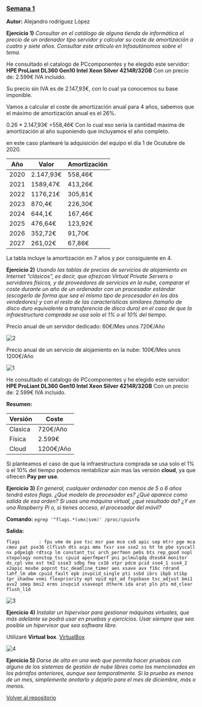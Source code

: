 
### [Semana 1](http://jj.github.io/IV/documentos/temas/Intro_concepto_y_soporte_fisico)

**Autor:** Alejandro rodríguez López


**Ejercicio 1)**
*Consultar en el catálogo de alguna tienda de informática el precio de un ordenador tipo servidor y calcular su coste de amortización a cuatro y siete años. Consultar este artículo en Infoautónomos sobre el tema.*

He consultado el catalogo de PCcomponentes y he elegido este servidor:
**HPE ProLiant DL360 Gen10 Intel Xeon Silver 4214R/32GB**
Con un precio de: 2.599€ IVA incluido.

Su precio sin IVA es de 2.147,93€, con lo cual ya conocemos su base imponible.

Vamos a calcular el coste de amortización anual para 4 años,
sabemos que el máximo de amortización anual es el 26%.

0.26 * 2.147,93€ =558,46€
Con lo cual eso sería la cantidad maxima de amortización al año suponiendo que incluyamos el año completo.

en este caso plantearé la adquisición del equipo el día 1 de Ocutubre de 2020.

|Año|Valor|Amortización|
|-|-|-|
|2020|2.147,93€|558,46€|
|2021|1589,47€|413,26€|
|2022|1176,21€|305,81€|
|2023|870,4€|226,30€|
|2024|644,1€|167,46€|
|2025|476,64€|123,92€|
|2026|352,72€|91,70€|
|2027|261,02€|67,86€|

La tabla incluye la amortización en 7 años y por consiguiente en 4.




**Ejercicio 2)**
*Usando las tablas de precios de servicios de alojamiento en Internet “clásicos”, es decir, que ofrezcan Virtual Private Servers o servidores físicos, y de proveedores de servicios en la nube, comparar el coste durante un año de un ordenador con un procesador estándar (escogerlo de forma que sea el mismo tipo de procesador en los dos vendedores) y con el resto de las características similares (tamaño de disco duro equivalente a transferencia de disco duro) en el caso de que la infraestructura comprada se usa solo el 1% o el 10% del tiempo.*

Precio anual de un servidor dedicado: 60€/Mes unos 720€/Año

![2](/home/alex/Escritorio/IV/EjerciciosIV2021/Semana1/2.png) 



Precio anual de un servicio de alojamiento en la nube: 100€/Mes unos 1200€/Año

![1](/home/alex/Escritorio/IV/EjerciciosIV2021/Semana1/1.png)  

He consultado el catalogo de PCcomponentes y he elegido este servidor:
**HPE ProLiant DL360 Gen10 Intel Xeon Silver 4214R/32GB**
Con un precio de: 2.599€ IVA incluido.

**Resumen:**

|Versión|Coste
|-|-|
|Clasica|720€/Año
|Física|2.599€
|Cloud|1200€/Año

Si planteamos el caso de que la infraestructura comprada se usa solo el 1% o el 10% del tiempo podemos rentabilizar aún mas las versión **cloud**, ya que ofrecen **Pay per use**.




**Ejercicio 3)**
*En general, cualquier ordenador con menos de 5 o 6 años tendrá estos flags. ¿Qué modelo de procesador es? ¿Qué aparece como salida de esa orden? Si usas una máquina virtual, ¿qué resultado da? ¿Y en una Raspberry Pi o, si tienes acceso, el procesador del móvil?*

**Comando:**
`egrep '^flags.*(vmx|svm)' /proc/cpuinfo
`


**Salida:**
```
flags		: fpu vme de pse tsc msr pae mce cx8 apic sep mtrr pge mca cmov pat pse36 clflush dts acpi mmx fxsr sse sse2 ss ht tm pbe syscall nx pdpe1gb rdtscp lm constant_tsc arch_perfmon pebs bts rep_good nopl xtopology nonstop_tsc cpuid aperfmperf pni pclmulqdq dtes64 monitor ds_cpl vmx est tm2 ssse3 sdbg fma cx16 xtpr pdcm pcid sse4_1 sse4_2 x2apic movbe popcnt tsc_deadline_timer aes xsave avx f16c rdrand lahf_lm abm cpuid_fault epb invpcid_single pti ssbd ibrs ibpb stibp tpr_shadow vnmi flexpriority ept vpid ept_ad fsgsbase tsc_adjust bmi1 avx2 smep bmi2 erms invpcid xsaveopt dtherm ida arat pln pts md_clear flush_l1d

```

![3](/home/alex/Escritorio/IV/EjerciciosIV2021/Semana1/3.png) 





**Ejercicio 4)**
*Instalar un hipervisor para gestionar máquinas virtuales, que más adelante se podrá usar en pruebas y ejercicios. Usar siempre que sea posible un hipervisor que sea software libre.*

Utilizaré **Virtual box**.
[VirtualBox](https://www.virtualbox.org/wiki/Linux_Downloads) 

![4](/home/alex/Escritorio/IV/EjerciciosIV2021/Semana1/4.png) 





**Ejercicio 5)**
*Darse de alta en una web que permita hacer pruebas con alguno de los sistemas de gestión de nube libres como los mencionados en los párrafos anteriores, aunque sea temporalmente. Si la prueba es menos de un mes, simplemente anotarlo y dejarlo para el mes de diciembre, más o menos.*



[Volver al repositorio](https://github.com/alexrodriguezlop/EjerciciosIV2021)